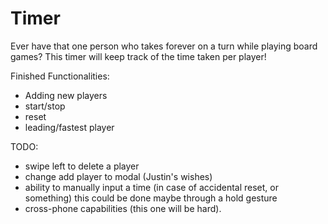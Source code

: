 # Timer
Ever have that one person who takes forever on a turn while playing board games? 
This timer will keep track of the time taken per player!

Finished Functionalities:

* Adding new players
* start/stop
* reset
* leading/fastest player

TODO:

* swipe left to delete a player
* change add player to modal (Justin's wishes)
* ability to manually input a time (in case of accidental reset, or something)
  this could be done maybe through a hold gesture
* cross-phone capabilities (this one will be hard).
